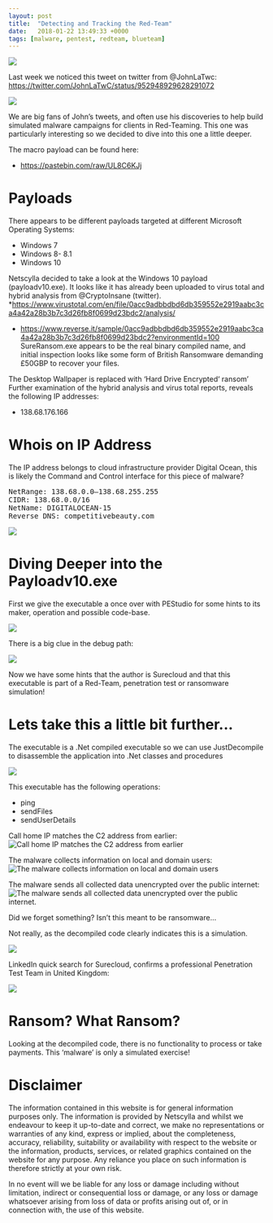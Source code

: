 ```yaml
---
layout: post
title:  "Detecting and Tracking the Red-Team"
date:   2018-01-22 13:49:33 +0000
tags: [malware, pentest, redteam, blueteam]
---
```

![](/blog/assets/Malware.jpg)

Last week we noticed this tweet on twitter from @JohnLaTwc: https://twitter.com/JohnLaTwC/status/952948929628291072

![](/blog/assets/johnlambert_1.jpeg)

We are big fans of John’s tweets, and often use his discoveries to help build simulated malware campaigns for clients in Red-Teaming. This one was particularly interesting so we decided to dive into this one a little deeper.

The macro payload can be found here:
* https://pastebin.com/raw/UL8C6KJj

# Payloads
There appears to be different payloads targeted at different Microsoft Operating Systems:
* Windows 7
* Windows 8- 8.1
* Windows 10

Netscylla decided to take a look at the Windows 10 payload (payloadv10.exe). It looks like it has already been uploaded to virus total and hybrid analysis from @CryptoInsane (twitter).
*https://www.virustotal.com/en/file/0acc9adbbdbd6db359552e2919aabc3ca4a42a28b3b7c3d26fb8f0699d23bdc2/analysis/
* https://www.reverse.it/sample/0acc9adbbdbd6db359552e2919aabc3ca4a42a28b3b7c3d26fb8f0699d23bdc2?environmentId=100
SureRansom.exe appears to be the real binary compiled name, and initial inspection looks like some form of British Ransomware demanding £50GBP to recover your files.

The Desktop Wallpaper is replaced with ‘Hard Drive Encrypted‘ ransom’
Further examination of the hybrid analysis and virus total reports, reveals the following IP addresses:
* 138.68.176.166

# Whois on IP Address
The IP address belongs to cloud infrastructure provider Digital Ocean, this is likely the Command and Control interface for this piece of malware?
<pre>
NetRange: 138.68.0.0–138.68.255.255
CIDR: 138.68.0.0/16
NetName: DIGITALOCEAN-15
Reverse DNS: competitivebeauty.com
</pre>
![](/blog/assets/whois_1.jpeg)

# Diving Deeper into the Payloadv10.exe
First we give the executable a once over with PEStudio for some hints to its maker, operation and possible code-base.

![](/blog/assets/pestudio_1.jpeg)

There is a big clue in the debug path:

![](/blog/assets/pestudio_2.jpeg)

Now we have some hints that the author is Surecloud and that this executable is part of a Red-Team, penetration test or ransomware simulation!

# Lets take this a little bit further...
The executable is a .Net compiled executable so we can use JustDecompile to disassemble the application into .Net classes and procedures

![](/blog/assets/just_decompile.png)

This executable has the following operations:
* ping
* sendFiles
* sendUserDetails

Call home IP matches the C2 address from earlier:
![Call home IP matches the C2 address from earlier](/blog/assets/just_decompile_2.png)

The malware collects information on local and domain users:
![The malware collects information on local and domain users](/blog/assets/just_decompile_3.png)

The malware sends all collected data unencrypted over the public internet:
![The malware sends all collected data unencrypted over the public internet.](/blog/assets/just_decompile_4.png)

Did we forget something? Isn’t this meant to be ransomware…

Not really, as the decompiled code clearly indicates this is a simulation.

![](/blog/assets/just_decompile_5.png)

LinkedIn quick search for Surecloud, confirms a professional Penetration Test Team in United Kingdom:

![](/blog/assets/linkedin_1.png)

# Ransom? What Ransom?
Looking at the decompiled code, there is no functionality to process or take payments. This ‘malware’ is only a simulated exercise!

# Disclaimer
The information contained in this website is for general information purposes only. The information is provided by Netscylla and whilst we endeavour to keep it up-to-date and correct, we make no representations or warranties of any kind, express or implied, about the completeness, accuracy, reliability, suitability or availability with respect to the website or the information, products, services, or related graphics contained on the website for any purpose. Any reliance you place on such information is therefore strictly at your own risk.

In no event will we be liable for any loss or damage including without limitation, indirect or consequential loss or damage, or any loss or damage whatsoever arising from loss of data or profits arising out of, or in connection with, the use of this website.
